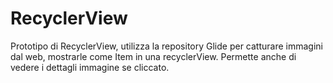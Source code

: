 # RecyclerView

Prototipo di RecyclerView, utilizza la repository Glide per catturare immagini dal web, mostrarle come Item in una recyclerView.
Permette anche di vedere i dettagli immagine se cliccato.
